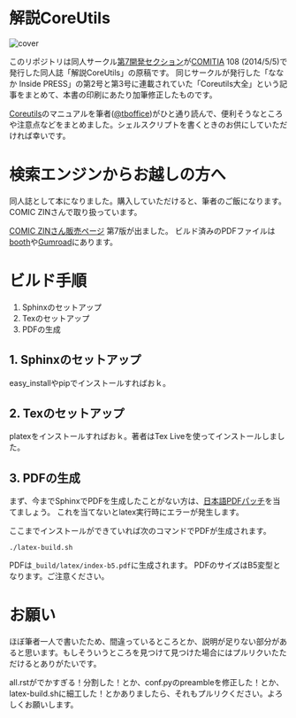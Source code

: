 # 解説CoreUtils

![cover](https://ba96f6cb-a-62cb3a1a-s-sites.googlegroups.com/site/dai7sec/home/CU_sample_0502.jpg "cover")


このリポジトリは同人サークル[第7開発セクション](https://sites.google.com/site/dai7sec/ "第7開発セクション")が[COMITIA](http://www.comitia.co.jp) 108 (2014/5/5)で発行した同人誌「解説CoreUtils」の原稿です。
同じサークルが発行した「ななか Inside PRESS」の第2号と第3号に連載されていた「Coreutils大全」という記事をまとめて、本書の印刷にあたり加筆修正したものです。

[Coreutils](http://www.gnu.org/software/coreutils/ "Coreutils")のマニュアルを筆者([@tboffice](https://twitter.com/tboffice))がひと通り読んで、便利そうなところや注意点などをまとめました。シェルスクリプトを書くときのお供にしていただければ幸いです。

# 検索エンジンからお越しの方へ

同人誌として本になりました。購入していただけると、筆者のご飯になります。COMIC ZINさんで取り扱っています。

[COMIC ZINさん販売ページ](https://shop.comiczin.jp/products/detail.php?product_id=39292) 第7版が出ました。
ビルド済みのPDFファイルは[booth](https://dai7sec.booth.pm/items/1564858)や[Gumroad](https://gum.co/kaisetsu-coreutils)にあります。 

# ビルド手順
1. Sphinxのセットアップ
2. Texのセットアップ
3. PDFの生成

## 1. Sphinxのセットアップ
easy_installやpipでインストールすればおｋ。

## 2. Texのセットアップ
platexをインストールすればおｋ。著者はTex Liveを使ってインストールしました。

## 3. PDFの生成
まず、今までSphinxでPDFを生成したことがない方は、[日本語PDFパッチ](http://sphinx-users.jp/cookbook/pdf/latex.html#sphinxpdf)を当てましょう。
これを当てないとlatex実行時にエラーが発生します。

ここまでインストールができていれば次のコマンドでPDFが生成されます。

```shell
./latex-build.sh
```

PDFは`_build/latex/index-b5.pdf`に生成されます。
PDFのサイズはB5変型となります。ご注意ください。

# お願い
ほぼ筆者一人で書いたため、間違っているところとか、説明が足りない部分があると思います。もしそういうところを見つけて見つけた場合にはプルリクいたただけるとありがたいです。

all.rstがでかすぎる！分割した！とか、conf.pyのpreambleを修正した！とか、latex-build.shに細工した！とかありましたら、それもプルリクください。よろしくお願いします。

